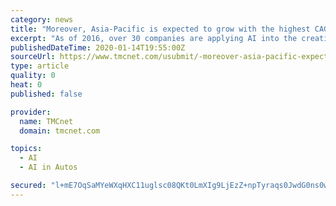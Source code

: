 ```yaml
---
category: news
title: "Moreover, Asia-Pacific is expected to grow with the highest CAGR of 60.4% over the forecast period of 2019-2025"
excerpt: "As of 2016, over 30 companies are applying AI into the creation of driverless cars. A few companies involved with AI comprise Tesla, Google, and Apple. Artificial intelligence is assisting doctors. Also, the implementation of artificial intelligence in healthcare is helping the industry to boom in the market. For instance, Microsoft has ..."
publishedDateTime: 2020-01-14T19:55:00Z
sourceUrl: https://www.tmcnet.com/usubmit/-moreover-asia-pacific-expected-grow-with-highest-cagr-/2020/01/14/9081482.htm
type: article
quality: 0
heat: 0
published: false

provider:
  name: TMCnet
  domain: tmcnet.com

topics:
  - AI
  - AI in Autos

secured: "l+mE7OqSaMYeWXqHXC11uglsc08QKt0LmXIg9LjEzZ+npTyraqs0JwdG0ns0wY3y0X3rmGskgsZoFWdo+CWtOm1SeZhP9EGAjTKRmOUV5CDegOsKUjw4i0wAxQyHpOhegMDH6MSWilQ+bhpdwxCeO48firN3KxPSonYIvKS0SNpoMEBJkj+KJjw+QEUB8VoPvD9IfEDR2naeZyuGyMoPcdePGaoPF2uTTheHKBrp9grJ06Qfj//j34OkQMpgD8rAux+3wOrLTeJ4SyerkUg8ZBZjJK/OtOtdAuRgppYhhv0=;+q4EM0RwcvAoyJlyTFSKjg=="
---
```


